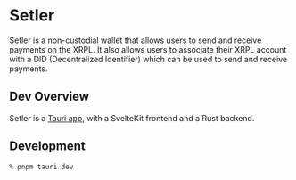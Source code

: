 # Setler


Setler is a non-custodial wallet that allows users to send and receive payments on the XRPL. It also allows users to associate their XRPL account with a DID (Decentralized Identifier) which can be used to send and receive payments.



## Dev Overview

Setler is a [Tauri app](https://tauri.app/), with a SvelteKit frontend and a Rust backend.

## Development

```
% pnpm tauri dev
```
